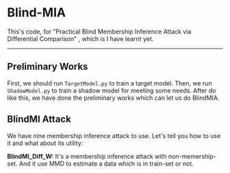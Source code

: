# Blind-MIA
This's code, for "Practical Blind Membership Inference Attack via Differential Comparison" , which is I have learnt yet.
******
## Preliminary Works
First, we should run `TargetModel.py` to train a target model. Then, we run `ShadowModel.py` to train a shadow model for meeting some needs. After do like this, we have done the preliminary works which can let us do BlindMIA.

## BlindMI Attack
We have nine membership inference attack to use. Let's tell you how to use it and what about its utility:

**BlindMI_Diff_W:** It's a membership inference attack with non-memership-set. And it use MMD to estimate a data which is in train-set or not.
